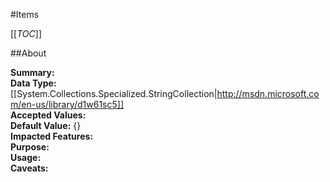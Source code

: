 #Items

[[_TOC_]]

##About

**Summary:**   
**Data Type:** [[System.Collections.Specialized.StringCollection|http://msdn.microsoft.com/en-us/library/d1w61sc5]]  
**Accepted Values:**   
**Default Value:** {}  
**Impacted Features:**   
**Purpose:**   
**Usage:**   
**Caveats:**   

